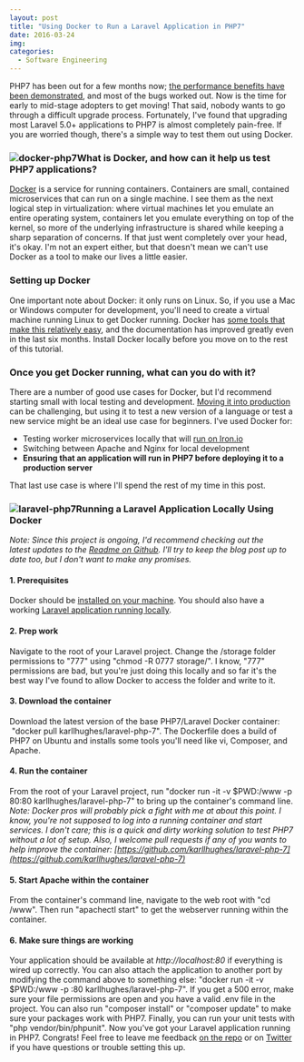 ```yaml
---
layout: post
title: "Using Docker to Run a Laravel Application in PHP7"
date: 2016-03-24
img: 
categories:
  - Software Engineering
---
```

PHP7 has been out for a few months now; [the performance benefits have been demonstrated](http://www.infoworld.com/article/3011967/web-development/php-7-offers-twice-the-performance.html), and most of the bugs worked out. Now is the time for early to mid-stage adopters to get moving! That said, nobody wants to go through a difficult upgrade process. Fortunately, I've found that upgrading most Laravel 5.0+ applications to PHP7 is almost completely pain-free. If you are worried though, there's a simple way to test them out using Docker.

### ![docker-php7](https://i.imgur.com/xwm4v6Q.png)What is Docker, and how can it help us test PHP7 applications?

[Docker](https://www.docker.com/) is a service for running containers. Containers are small, contained microservices that can run on a single machine. I see them as the next logical step in virtualization: where virtual machines let you emulate an entire operating system, containers let you emulate everything on top of the kernel, so more of the underlying infrastructure is shared while keeping a sharp separation of concerns. If that just went completely over your head, it's okay. I'm not an expert either, but that doesn't mean we can't use Docker as a tool to make our lives a little easier.

### Setting up Docker

One important note about Docker: it only runs on Linux. So, if you use a Mac or Windows computer for development, you'll need to create a virtual machine running Linux to get Docker running. Docker has [some tools that make this relatively easy](https://docs.docker.com/engine/installation/), and the documentation has improved greatly even in the last six months. Install Docker locally before you move on to the rest of this tutorial.

### Once you get Docker running, what can you do with it?

There are a number of good use cases for Docker, but I'd recommend starting small with local testing and development. [Moving it into production](http://blog.heavybit.com/blog/2015/3/23/dockermeetup) can be challenging, but using it to test a new version of a language or test a new service might be an ideal use case for beginners. I've used Docker for:

*   Testing worker microservices locally that will [run on Iron.io](https://github.com/iron-io/dockerworker)
*   Switching between Apache and Nginx for local development
*   **Ensuring that an application will run in PHP7 before deploying it to a production server**

That last use case is where I'll spend the rest of my time in this post.

### ![laravel-php7](http://i.imgur.com/FixPN7L.png)Running a Laravel Application Locally Using Docker

_Note: Since this project is ongoing, I'd recommend checking out the latest updates to the [Readme on Github](https://github.com/karllhughes/laravel-php-7). I'll try to keep the blog post up to date too, but I don't want to make any promises._

#### 1\. Prerequisites

Docker should be [installed on your machine](https://docs.docker.com/engine/installation/). You should also have a working [Laravel application running locally](https://laravel.com/docs/5.2).

#### 2\. Prep work

Navigate to the root of your Laravel project. Change the /storage folder permissions to "777" using "chmod -R 0777 storage/". I know, "777" permissions are bad, but you're just doing this locally and so far it's the best way I've found to allow Docker to access the folder and write to it.

#### 3\. Download the container

Download the latest version of the base PHP7/Laravel Docker container:  "docker pull karllhughes/laravel-php-7". The Dockerfile does a build of PHP7 on Ubuntu and installs some tools you'll need like vi, Composer, and Apache.

#### 4\. Run the container

From the root of your Laravel project, run "docker run -it -v $PWD:/www -p 80:80 karllhughes/laravel-php-7" to bring up the container's command line. _Note: Docker pros will probably pick a fight with me at about this point. I know, you're not supposed to log into a running container and start services. I don't care; this is a quick and dirty working solution to test PHP7 without a lot of setup. Also, I welcome pull requests if any of you wants to help improve the container: [https://github.com/karllhughes/laravel-php-7](https://github.com/karllhughes/laravel-php-7)_

#### 5\. Start Apache within the container

From the container's command line, navigate to the web root with "cd /www". Then run "apachectl start" to get the webserver running within the container.

#### 6. Make sure things are working

Your application should be available at _http://localhost:80_ if everything is wired up correctly. You can also attach the application to another port by modifying the command above to something else: "docker run -it -v $PWD:/www -p <YOUR LOCAL PORT>:80 karllhughes/laravel-php-7". If you get a 500 error, make sure your file permissions are open and you have a valid .env file in the project. You can also run "composer install" or "composer update" to make sure your packages work with PHP7\. Finally, you can run your unit tests with "php vendor/bin/phpunit". Now you've got your Laravel application running in PHP7\. Congrats! Feel free to leave me feedback [on the repo](https://github.com/karllhughes/laravel-php-7) or on [Twitter](https://twitter.com/karllhughes) if you have questions or trouble setting this up.
